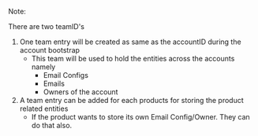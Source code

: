 Note:

There are two teamID's
1) One team entry will be created as same as the accountID during the account bootstrap
    - This team will be used to hold the entities across the accounts namely
        - Email Configs
        - Emails
        - Owners of the account
2) A team entry can be added for each products for storing the product related entities
    - If the product wants to store its own Email Config/Owner. They can do that also.